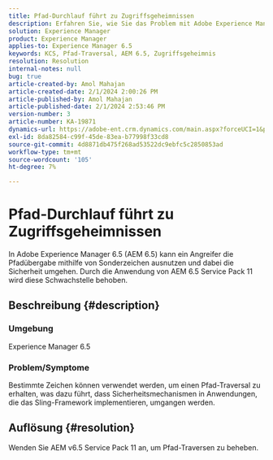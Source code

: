 ```yaml
---
title: Pfad-Durchlauf führt zu Zugriffsgeheimnissen
description: Erfahren Sie, wie Sie das Problem mit Adobe Experience Manager 6.5 beheben können, bei dem der Durchlauf von Pfaden zu Sicherheitsverletzungen führt. Wenden Sie Service Pack 11 an.
solution: Experience Manager
product: Experience Manager
applies-to: Experience Manager 6.5
keywords: KCS, Pfad-Traversal, AEM 6.5, Zugriffsgeheimnis
resolution: Resolution
internal-notes: null
bug: true
article-created-by: Amol Mahajan
article-created-date: 2/1/2024 2:00:26 PM
article-published-by: Amol Mahajan
article-published-date: 2/1/2024 2:53:46 PM
version-number: 3
article-number: KA-19871
dynamics-url: https://adobe-ent.crm.dynamics.com/main.aspx?forceUCI=1&pagetype=entityrecord&etn=knowledgearticle&id=5e44cd3b-0ac1-ee11-9079-6045bd0065f9
exl-id: 8da82584-c99f-45de-83ea-b77998f33cd8
source-git-commit: 4d8871db475f268ad53522dc9ebfc5c2850853ad
workflow-type: tm+mt
source-wordcount: '105'
ht-degree: 7%

---
```


# Pfad-Durchlauf führt zu Zugriffsgeheimnissen


In Adobe Experience Manager 6.5 (AEM 6.5) kann ein Angreifer die Pfadübergabe mithilfe von Sonderzeichen ausnutzen und dabei die Sicherheit umgehen. Durch die Anwendung von AEM 6.5 Service Pack 11 wird diese Schwachstelle behoben.

## Beschreibung {#description}


### <b>Umgebung</b>

Experience Manager 6.5



### <b>Problem/Symptome</b>

Bestimmte Zeichen können verwendet werden, um einen Pfad-Traversal zu erhalten, was dazu führt, dass Sicherheitsmechanismen in Anwendungen, die das Sling-Framework implementieren, umgangen werden.


## Auflösung {#resolution}

Wenden Sie AEM v6.5 Service Pack 11 an, um Pfad-Traversen zu beheben.
